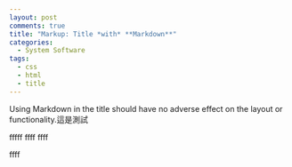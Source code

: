 ```yaml
---
layout: post
comments: true
title: "Markup: Title *with* **Markdown**"
categories:
  - System Software
tags:
  - css
  - html
  - title
---
```


Using Markdown in the title should have no adverse effect on the layout or 
functionality.這是測試

<!--more-->
fffff
ffff
ffff



ffff